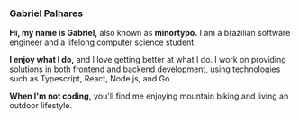 ### Gabriel Palhares 

**Hi, my name is Gabriel,** also known as **minortypo.** I am a brazilian software engineer and a lifelong computer science student.

**I enjoy what I do,** and I love getting better at what I do. I work on providing solutions in both frontend and backend development, using technologies such as Typescript, React, Node.js, and Go.

**When I'm not coding,** you'll find me enjoying mountain biking and living an outdoor lifestyle.
